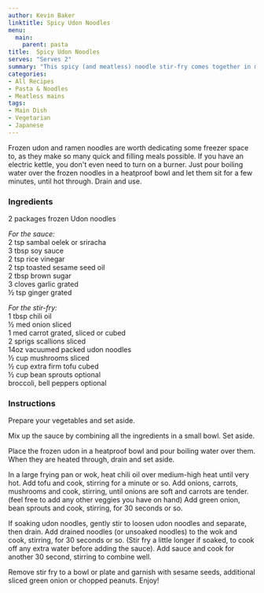 ```yaml
---
author: Kevin Baker
linktitle: Spicy Udon Noodles
menu:
  main:
    parent: pasta
title:  Spicy Udon Noodles
serves: "Serves 2"
summary: "This spicy (and meatless) noodle stir-fry comes together in minutes."
categories:
- All Recipes
- Pasta & Noodles
- Meatless mains
tags: 
- Main Dish
- Vegetarian
- Japanese
---
```


Frozen udon and ramen noodles are worth dedicating some freezer space to, as they make so many quick and filling meals possible. If you have an electric kettle, you don't even need to turn on a burner. Just pour boiling water over the frozen noodles in a heatproof bowl and let them sit for a few minutes, until hot through.  Drain and use.

### Ingredients

<div class="ingredient-list">

2 packages frozen Udon noodles  

*For the sauce:*  
2 tsp sambal oelek or sriracha  
3 tbsp soy sauce  
2 tsp rice vinegar  
2 tsp toasted sesame seed oil  
2 tbsp brown sugar  
3 cloves garlic grated  
½ tsp ginger grated  
  
*For the stir-fry:*  
1 tbsp chili oil  
½ med onion sliced  
1 med carrot grated, sliced or cubed  
2 sprigs scallions sliced  
14oz vacuumed packed udon noodles   
½ cup mushrooms sliced  
½ cup extra firm tofu cubed  
½ cup bean sprouts optional  
broccoli, bell peppers optional    

</div>

### Instructions
Prepare your vegetables and set aside. 

Mix up the sauce by combining all the ingredients in a small bowl. Set aside. 

Place the frozen udon in a heatproof bowl and pour boiling water over them. When they are heated through, drain and set aside.

In a large frying pan or wok, heat chili oil over medium-high heat until very hot. Add tofu and cook, stirring for a minute or so. Add onions, carrots, mushrooms and cook, stirring, until onions are soft and carrots are tender. (feel free to add any other veggies you have on hand) Add green onion, bean sprouts and cook, stirring, for 30 seconds or so.

If soaking udon noodles, gently stir to loosen udon noodles and separate, then drain. Add drained noodles (or unsoaked noodles) to the wok and cook, stirring, for 30 seconds or so. (Stir fry a little longer if soaked, to cook off any extra water before adding the sauce). Add sauce and cook for another 30 second, stirring to combine well.

Remove stir fry to a bowl or plate and garnish with sesame seeds, additional sliced green onion or chopped peanuts. Enjoy!